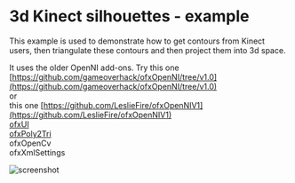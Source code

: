 # 3d Kinect silhouettes - example
    
This example is used to demonstrate how to get contours from Kinect users, then triangulate these contours and then project them into 3d space.

It uses the older OpenNI add-ons.
Try this one [https://github.com/gameoverhack/ofxOpenNI/tree/v1.0](https://github.com/gameoverhack/ofxOpenNI/tree/v1.0)<br>
or<br>
this one [https://github.com/LeslieFire/ofxOpenNIV1](https://github.com/LeslieFire/ofxOpenNIV1)<br>
[ofxUI](https://github.com/rezaali/ofxUI)<br>
[ofxPoly2Tri](https://github.com/wearenocomputer/ofxPoly2Tri)<br>
ofxOpenCv<br>
ofxXmlSettings<br>

![screenshot](http://www.nocomputer.be/yescomputer/3dKinectSillhouettes_screenshot.png)  